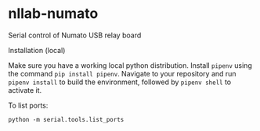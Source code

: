 # nllab-numato
Serial control of Numato USB relay board

Installation (local)

Make sure you have a working local python distribution. Install ```pipenv``` using the command ```pip install pipenv```. Navigate to your repository and run ```pipenv install``` to build the environment, followed by ```pipenv shell``` to activate it.

To list ports:

	python -m serial.tools.list_ports

